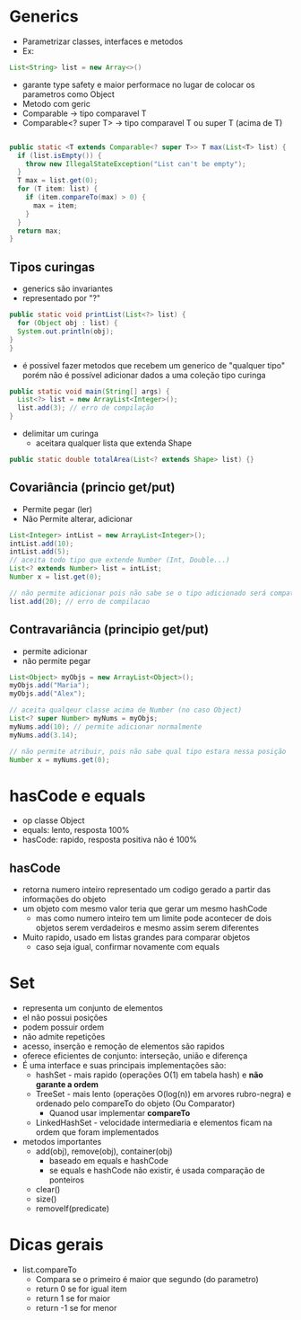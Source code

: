 # Generics
- Parametrizar classes, interfaces e metodos
- Ex:
```java
List<String> list = new Array<>()
```
- garante type safety e maior performace no lugar de colocar os parametros como Object
- Metodo com geric
- Comparable<T> -> tipo comparavel T
- Comparable<? super T> -> tipo comparavel T ou super T (acima de T)
```java

public static <T extends Comparable<? super T>> T max(List<T> list) {
  if (list.isEmpty()) {
    throw new IllegalStateException("List can't be empty");
  }
  T max = list.get(0);
  for (T item: list) {
    if (item.compareTo(max) > 0) {
      max = item;
    }
  }
  return max;
}  
```

## Tipos curingas
- generics são invariantes
- representado por "?"
```java
public static void printList(List<?> list) {
  for (Object obj : list) {
  System.out.println(obj);
}
}
```
- é possivel fazer metodos que recebem um generico de "qualquer tipo" porém não é possível adicionar dados a uma coleção tipo curinga
```java
public static void main(String[] args) {
  List<?> list = new ArrayList<Integer>();
  list.add(3); // erro de compilação
}
```

- delimitar um curinga
  - aceitara qualquer lista que extenda Shape
```java
public static double totalArea(List<? extends Shape> list) {}
```

## Covariância (princio get/put)
- Permite pegar (ler)
- Não Permite alterar, adicionar
```java
List<Integer> intList = new ArrayList<Integer>();
intList.add(10);
intList.add(5);
// aceita todo tipo que extende Number (Int, Double...)
List<? extends Number> list = intList;
Number x = list.get(0);

// não permite adicionar pois não sabe se o tipo adicionado será compativel
list.add(20); // erro de compilacao
```

## Contravariância (principio get/put)
- permite adicionar
- não permite pegar
```java
List<Object> myObjs = new ArrayList<Object>();
myObjs.add("Maria");
myObjs.add("Alex");

// aceita qualqeur classe acima de Number (no caso Object)
List<? super Number> myNums = myObjs;
myNums.add(10); // permite adicionar normalmente
myNums.add(3.14);

// não permite atribuir, pois não sabe qual tipo estara nessa posição
Number x = myNums.get(0); 
```

# hasCode e equals
- op classe Object
- equals: lento, resposta 100%
- hasCode: rapido, resposta positiva não é 100%

## hasCode
- retorna numero inteiro representado um codigo gerado a partir das informações do objeto
- um objeto com mesmo valor teria que gerar um mesmo hashCode
  - mas como numero inteiro tem um limite pode acontecer de dois objetos serem verdadeiros e mesmo assim serem diferentes
- Muito rapido, usado em listas grandes para comparar objetos
  - caso seja igual, confirmar novamente com equals

# Set<T>
- representa um conjunto de elementos
- el não possui posições
- podem possuir ordem
- não admite repetições
- acesso, inserção e remoção de elementos são rapidos
- oferece eficientes de conjunto: interseção, união e diferença
- É uma interface e suas principais implementações são:
  - hashSet - mais rapido (operações O(1) em tabela hash) e **não garante a ordem**
  - TreeSet - mais lento (operações O(log(n)) em arvores rubro-negra) e ordenado pelo compareTo do objeto (Ou Comparator)
    - Quanod usar implementar **compareTo**
  - LinkedHashSet - velocidade intermediaria e elementos ficam na ordem que foram implementados
- metodos importantes
  - add(obj), remove(obj), container(obj)
    - baseado em equals e hashCode
    - se equals e hashCode não existir, é usada comparação de ponteiros
  - clear()
  - size()
  - removeIf(predicate)
# Dicas gerais
- list.compareTo
  - Compara se o primeiro é maior que segundo (do parametro)
  - return 0 se for igual item
  - return 1 se for maior
  - return -1 se for menor


